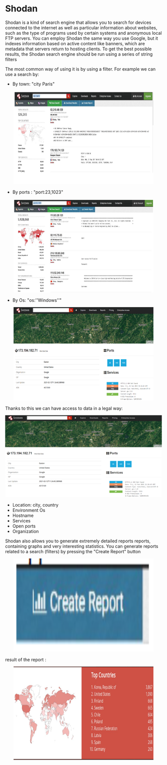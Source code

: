 # Shodan

Shodan is a kind of search engine that allows you to search for devices connected to the internet as well as particular information about websites, such as the type of programs used by certain systems and anonymous local FTP servers. You can employ Shodan the same way you use Google, but it indexes information based on active content like banners, which are metadata that servers return to hosting clients. To get the best possible results, the Shodan search engine should be run using a series of string filters

The most common way of using it is by using a filter.
For example we can use a search by:

- By town: "city Paris"

<p align="center">
  <img src="https://github.com/MichalonCarpino/Tools_Legal_Utilisation/blob/main/Tools_Legal_Utilisation/images/SHO2.PNG?raw=true" width="450" height="300" />  
  
</p>



- By ports : "port:23,1023"
<p align="center">
  <img src="https://github.com/MichalonCarpino/Tools_Legal_Utilisation/blob/main/Tools_Legal_Utilisation/images/SHO3.PNG?raw=true" width="450" height="300" />  
  
</p>



- By Os: "os:''Windows''"

<p align="center">
  <img src="https://github.com/MichalonCarpino/Tools_Legal_Utilisation/blob/main/Tools_Legal_Utilisation/images/SHO1.PNG?raw=true" width="450" height="300" />  
  
</p>


Thanks to this we can have access to data in a legal way:
<p align="center">
  <img src="https://github.com/MichalonCarpino/Tools_Legal_Utilisation/blob/main/Tools_Legal_Utilisation/images/SHO1.PNG" />  
  
</p>


- Location: city, country
- Environment Os
- Hostname
- Services
- Open ports
- Organization



Shodan also allows you to generate extremely detailed reports
reports, containing graphs and very interesting statistics.
You can generate reports related to a search (filters)
by pressing the "Create Report" button

<p align="center">
  <img src="https://github.com/MichalonCarpino/Tools_Legal_Utilisation/blob/main/Tools_Legal_Utilisation/images/SHO5.PNG?raw=true" width="450" height="300" />  
  
</p>

result of the report :
<p align="center">
  <img src="https://github.com/MichalonCarpino/Tools_Legal_Utilisation/blob/main/Tools_Legal_Utilisation/images/SHOreport.PNG?raw=true" width="450" height="300" />  
  
</p>


